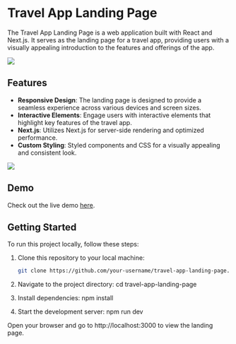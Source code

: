 # Travel App Landing Page

The Travel App Landing Page is a web application built with React and Next.js. It serves as the landing page for a travel app, providing users with a visually appealing introduction to the features and offerings of the app.

<img src="https://i.gyazo.com/797e9d4a154a569dabbde8793eeb3c6e.png"/>

## Features

- **Responsive Design**: The landing page is designed to provide a seamless experience across various devices and screen sizes.
- **Interactive Elements**: Engage users with interactive elements that highlight key features of the travel app.
- **Next.js**: Utilizes Next.js for server-side rendering and optimized performance.
- **Custom Styling**: Styled components and CSS for a visually appealing and consistent look.

<img src="https://i.gyazo.com/afcc8fde42e12775b9883c1e45899e46.jpg" />

## Demo

Check out the live demo [here](https://travel-app-inky-gamma.vercel.app/).

## Getting Started

To run this project locally, follow these steps:

1. Clone this repository to your local machine:

   ```bash
   git clone https://github.com/your-username/travel-app-landing-page.git

2. Navigate to the project directory: cd travel-app-landing-page

3. Install dependencies: npm install

4. Start the development server: npm run dev

Open your browser and go to http://localhost:3000 to view the landing page.
